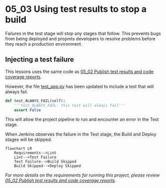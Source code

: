 # 05_03 Using test results to stop a build
Failures in the test stage will stop any stages that follow.  This prevents bugs from being deployed and propmts developers to resolve problems before they reach a production environment.

## Injecting a test failure
This lessons uses the same code as [05_02 Publish test results and code coverage reports](../05_02-publish-reports/README.md).

However, the file [test_app.py](./test_app.py) has been updated to include a test that will always fail.
```Python
def test_ALWAYS_FAIL(self):
    '''test_ALWAYS_FAIL: this test will always fail'''
    assert False
```

This will allow the project pipeline to run and encounter an error in the Test stage.

When Jenkins observes the failure in the Test stage, the Build and Deploy stages will be skipped.

```mermaid
flowchart LR
    Requirements-->Lint
    Lint-->Test Failure
    Test Failure-->Build Skipped
    Build Skipped-->Deploy Skipped
```


*For more details on the requirements for running this project, please review [05_02 Publish test results and code coverage reports](../05_02-publish-reports/README.md).*
